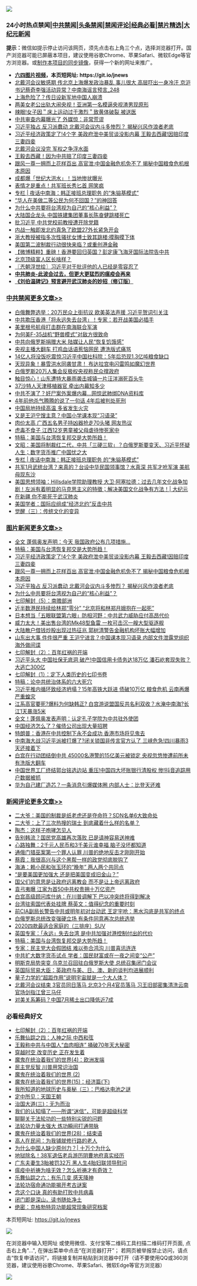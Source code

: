 ![](https://raw.githubusercontent.com/fqnews/bnews/master/64photo/fqnews-qr.jpg)

<div id="tt">
<h3>24小时热点禁闻|<a href="#%E4%B8%AD%E5%85%B1%E7%A6%81%E9%97%BB%E6%9B%B4%E5%A4%9A%E6%96%87%E7%AB%A0">中共禁闻</a>|<a href="#%E5%9B%BE%E7%89%87%E6%96%B0%E9%97%BB%E6%9B%B4%E5%A4%9A%E6%96%87%E7%AB%A0">头条禁闻</a>|<a href="#%E6%96%B0%E9%97%BB%E8%AF%84%E8%AE%BA%E6%9B%B4%E5%A4%9A%E6%96%87%E7%AB%A0">禁闻评论|<a href="#%E5%BF%85%E7%9C%8B%E7%BB%8F%E5%85%B8%E5%A5%BD%E6%96%87">经典必看|<a href="/video.md#%E7%A6%81%E7%89%87%E7%B2%BE%E9%80%89">禁片精选</a>|<a href="https://github.com/fqnews/djy/blob/master/gb/nf1351518.md#1">大纪元新闻</a></h3>
<div><b>提示：</b>微信如提示停止访问该网页，须先点击右上角三个点，选择浏览器打开。国产浏览器可能已屏蔽本项目，建议使用谷歌Chrome、苹果Safari、微软Edge等官方浏览器。或<a href="https://github.com/fqnews/bnews/blob/master/%E5%88%B6%E4%BD%9Cgit%E7%A6%81%E9%97%BB%E9%95%9C%E5%83%8F.md">制作本项目的同步镜像</a>，获得一个新的网址来推广。</div>
<ul>
<li><b><a href="http://d1.bdrive.tk/64.mp4" target="_blank">六四图片视频</a>，本页短网址: https://git.io/jnews</b></li>
<li><a href="/comments/20200817/1381368.md">北戴河会议敏感期 传北京上海爆发政治暴乱 事儿很大 高层吓出一身冷汗 京沪书记蔡奇李强活动异常？中南海谣言预言_248</a></li>
<li><a href="/cbnews/20200817/1381375.md">上海危险了？传日设新军地中国人崩溃</a></li>
<li><a href="/cnnews/20200817/1381356.md">两美女老公出轨大闹央视！亚洲第一名模逼央视渣男现原形</a></li>
<li><a href="/baitai/20200817/1381403.md">辣眼!女子因＂床上运动过于激烈＂致黄体破裂 被送医</a></li>
<li><a href="/cbnews/20200817/1381430.md">中共审查内幕曝光了 外媒惊：非常荒谬</a></li>
<li><a href="/topimagenews/20200817/1381596.md">习近平独占 反习派蠢动 北戴河会议内斗多惨烈？ 揭秘兴风作浪者老底</a></li>
<li><a href="/topimagenews/20200817/1381657.md">习近平经济政策定了!4个字 美政府泄中美贸谈没影内幕 王毅去西藏!因赔印度三妻四妾</a></li>
<li><a href="/ssgc/20200817/1381440.md">北戴河会议没完 军权之争浮水面</a></li>
<li><a href="/cnnews/20200817/1381423.md">王毅去西藏！因为中共赔了印度三妻四妾</a></li>
<li><a href="/topimagenews/20200817/1381618.md">跟风一尊一拥而上花样百出 高官泄:中国金融危机免不了 揭秘中国粮食危机根本原因</a></li>
<li><a href="/cnnews/20200817/1381419.md">成都爆「世纪大洪水」！当地惨状曝光</a></li>
<li><a href="/cnnews/20200817/1381465.md">表情才是重点！共军班长秀匕首 网笑疯</a></li>
<li><a href="/cbnews/20200818/1381707.md">专栏 | 夜话中南海：韩正接班总理职务 的“朱镕基模式”</a></li>
<li><a href="/cnnews/20200817/1381540.md">“华人在美做二等公民为何不回国？”的神回答</a></li>
<li><a href="/comments/20200817/1381382.md">为什么中共要将台湾视为自己的“核心利益”？</a></li>
<li><a href="/finance/20200818/1381734.md">大陆国企龙头 中国铁建集团董事长陈奋健跳楼死亡</a></li>
<li><a href="/cnnews/20200817/1381466.md">批习近平 中共党校前教授遭开除党籍</a></li>
<li><a href="/cnnews/20200817/1381418.md">内战一触即发北约真急了欧盟27外长紧急开会</a></li>
<li><a href="/baitai/20200817/1381592.md">浙大教授被指多次性骚扰女博士致其跳楼:摸胸摸下体</a></li>
<li><a href="/cnnews/hknews/20200817/1381422.md">美国第二波制裁行动很快来临？或重创港金融</a></li>
<li><a href="/comments/20200817/1381477.md">【微博精粹】重磅！香港要回归英国？彭定康飞海牙国际法院告中共</a></li>
<li><a href="/ssgc/20200817/1381462.md">北京顶级富人区长啥样？</a></li>
<li><a href="/ssgc/20200818/1381714.md">〖兲朝浮世绘〗习近平对于批评他的人已经是零容忍了</a></li>
<li><b><a href="/comments/20200211/1275071.md" target="_blank">中共肺炎-此波会过去，但更大更猛烈的瘟疫会再来</a></b></li>
<li><b><a href="/comments/20200207/1272816.md" target="_blank">《刘伯温碑记》预言避开武汉肺炎的妙招（修订版）</a></b></li>
</ul>
</div>

<div class="catlist">
<h3><a href="/cbnews/" target="_blank">中共禁闻</a><span><a href="/cbnews/" target="_blank" rel="nofollow">更多文章>></a></span></h3>
<ul>
<li><a href="/cbnews/20200818/1381831.md" target="_blank">白俄舞弊选举：20万民众上街抗议 欧美英法声援 习近平贺词引关注</a></li>
<li><a href="/cbnews/20200818/1381830.md" target="_blank">中共欺压香港「将永远失去台湾」！专家：若开战美国必插手</a></li>
<li><a href="/cbnews/20200818/1381829.md" target="_blank">美里根号航母打击群在南海联合军演</a></li>
<li><a href="/cbnews/20200818/1381828.md" target="_blank">为何美F-35战机“野兽模式”对敌方很致命</a></li>
<li><a href="/cbnews/20200818/1381826.md" target="_blank">中共向俄罗斯捐赠大米 陆媒让人民“恢复饥饿感”</a></li>
<li><a href="/cbnews/20200818/1381825.md" target="_blank">央视主播大翻车 打鸡血话语惹恼网民 遭洗版式痛骂</a></li>
<li><a href="/cbnews/20200818/1381824.md" target="_blank">14亿人将没饭吃震惊习近平中国社科院：5年后恐现1.3亿吨粮食缺口</a></li>
<li><a href="/cbnews/20200818/1381823.md" target="_blank">天现异象！暴雪洪水同袭甘肃！ 布达拉宫电闪雷鸣如魔幻世界</a></li>
<li><a href="/cbnews/20200818/1381822.md" target="_blank">白俄罗斯20万人集会反极权央视称民众撑政府</a></li>
<li><a href="/cbnews/20200818/1381821.md" target="_blank">触目惊心！山东遭特大暴雨袭击城镇一片汪洋溺死百头牛</a></li>
<li><a href="/cbnews/20200818/1381820.md" target="_blank">37沙特人天津移植器官 牵出内幕知多少</a></li>
<li><a href="/cbnews/20200818/1381819.md" target="_blank">中共不演了？奸尸案外案爆内幕…网惊武肺绑DNA资料库</a></li>
<li><a href="/cbnews/20200818/1381818.md" target="_blank">4年前他杀气腾腾的说了一句话 4年后被判处死刑</a></li>
<li><a href="/cbnews/20200818/1381817.md" target="_blank">中国局地持续高温 多省发生火灾</a></li>
<li><a href="/cbnews/20200818/1381816.md" target="_blank">又是王沪宁馊主意？中国小学课本现“习语录”</a></li>
<li><a href="/cbnews/20200818/1381815.md" target="_blank">肉价太高 广西五名男子持凶器抢走70头猪 网友热议</a></li>
<li><a href="/cbnews/20200818/1381814.md" target="_blank">虎毒不食子 江西12岁男童被父母虐待惨死家中</a></li>
<li><a href="/comments/20200818/1381765.md" target="_blank">特稿：美国与台湾恢复邦交是大势所趋！</a></li>
<li><a href="/cbnews/20200818/1381747.md" target="_blank">文昭：美国将制裁红二代，中共「三硬三软」？白俄罗斯要变天、习近平怀疑人生；数字货币推广中国忧之大</a></li>
<li><a href="/cbnews/20200818/1381707.md" target="_blank">专栏 | 夜话中南海：韩正接班总理职务 的“朱镕基模式”</a></li>
<li><a href="/cbnews/20200818/1381661.md" target="_blank">共军1月武统台湾？来真的？台设中华民国领事馆？水真深 共军才呛军演 美航母现东沙</a></li>
<li><a href="/cbnews/20200817/1381609.md" target="_blank">美国思想领袖：Hillsdale学院助理教授 大卫·阿塞拉德：过去几年文化战争加剧！左派有着明显的马克思主义的特徵；解决美国文化战争有方法！|  大纪元</a></li>
<li><a href="/cbnews/20200817/1381565.md" target="_blank">在新疆 你不能死于武汉肺炎</a></li>
<li><a href="/cbnews/20200817/1381502.md" target="_blank">美国学者：国际应组成“经济北约”反击中共</a></li>
<li><a href="/comments/20200817/1381455.md" target="_blank">觉醒（三）：传统文化的变异</a></li>

</ul>
</div>
<div class="catlist">
<h3><a href="/topimagenews/" target="_blank">图片新闻</a><span><a href="/topimagenews/" target="_blank" rel="nofollow">更多文章>></a></span></h3>
<ul>
<li><a href="/topimagenews/20200818/1381813.md" target="_blank">全文 蓬佩奥发声明：今天 我国政府公布几项措施…</a></li>
<li><a href="/comments/20200818/1381765.md" target="_blank">特稿：美国与台湾恢复邦交是大势所趋！</a></li>
<li><a href="/topimagenews/20200817/1381657.md" target="_blank">习近平经济政策定了!4个字 美政府泄中美贸谈没影内幕 王毅去西藏!因赔印度三妻四妾</a></li>
<li><a href="/topimagenews/20200817/1381618.md" target="_blank">跟风一尊一拥而上花样百出 高官泄:中国金融危机免不了 揭秘中国粮食危机根本原因</a></li>
<li><a href="/topimagenews/20200817/1381596.md" target="_blank">习近平独占 反习派蠢动 北戴河会议内斗多惨烈？ 揭秘兴风作浪者老底</a></li>
<li><a href="/comments/20200817/1381382.md" target="_blank">为什么中共要将台湾视为自己的“核心利益”？</a></li>
<li><a href="/comments/20200817/1381339.md" target="_blank">七印解封（5）：南赡部洲</a></li>
<li><a href="/topimagenews/20200817/1381336.md" target="_blank">近半数港民持续给林郑“零分” “北京将和林郑月娥抱在一起死”</a></li>
<li><a href="/topimagenews/20200817/1381285.md" target="_blank">日本想当「五眼联盟第六眼」防相河野：中共武力威胁应付高昂代价</a></li>
<li><a href="/topimagenews/20200817/1381273.md" target="_blank">威力太大！美出售台湾的Mk48型鱼雷 一枚可击沉一艘大型驱逐舰</a></li>
<li><a href="/topimagenews/20200817/1381243.md" target="_blank">大陆散户借钱炒股出现过热征兆 郭树清警告金融机构坏账大幅增加</a></li>
<li><a href="/topimagenews/20200817/1381204.md" target="_blank">山东出大事 件件很严重 王沪宁进言？中国课本现习语录 内部文件泄露党组织海外做间谍</a></li>
<li><a href="/comments/20200816/1381045.md" target="_blank">七印解封（2）：百年红祸的开端</a></li>
<li><a href="/topimagenews/20200816/1381029.md" target="_blank">习近平头大 中国社保无底洞 破产!中国信用卡债务达18万亿 潘石屹套现失败？大逃亡300亿</a></li>
<li><a href="/comments/20200816/1381021.md" target="_blank">七印解封（1）：定下人类历史的七印书卷</a></li>
<li><a href="/comments/20200816/1380926.md" target="_blank">特稿：论中共统治体系的六大死穴</a></li>
<li><a href="/topimagenews/20200815/1380626.md" target="_blank">习近平推内循环致经济坍塌？15年高铁大跃进 债破10万亿 粮食危机 云南再爆严重蝗灾</a></li>
<li><a href="/topimagenews/20200815/1380299.md" target="_blank">江系高官要死?爆料为何缺韩正? 白宫游说盟国反共名利双收？水淹中南海?长江1天暴涨5米</a></li>
<li><a href="/topimagenews/20200814/1379988.md" target="_blank">全文！蓬佩奥发表声明：认定孔子学院为中共驻外使团</a></li>
<li><a href="/topimagenews/20200814/1379794.md" target="_blank">中国经济怎么了？催债公司出现大量招聘</a></li>
<li><a href="/topimagenews/20200814/1379773.md" target="_blank">特朗普：香港在中共控制下永不会成功 香港市场将见鬼去</a></li>
<li><a href="/topimagenews/20200813/1379741.md" target="_blank">中南海大战习近平派被打爆了?闭关锁国非传言官方认了 三峡危急!四川暴雨3天还接着下</a></li>
<li><a href="/topimagenews/20200813/1379708.md" target="_blank">白宫在行动团结倒中共 45000名港警的15亿美元被锁定 央视忽悠惨遭前所未有洗版大翻车</a></li>
<li><a href="/topimagenews/20200813/1379635.md" target="_blank">中国世界工厂终结郭台铭选边站 重压!中国四大坏账银行清股权 惨!抖音追踪用户数据被抓</a></li>
<li><a href="/topimagenews/20200813/1379570.md" target="_blank">华为自己建厂造芯？一条消息引爆媒体圈 内部人士：比登天还难</a></li>

</ul>
</div>
<div class="catlist">
<h3><a href="/comments/" target="_blank">新闻评论</a><span><a href="/comments/" target="_blank" rel="nofollow">更多文章>></a></span></h3>
<ul>
<li><a href="/comments/20200818/1381867.md" target="_blank">二大爷：美国的制裁是纸老虎还是夺命符？SDN名单6大致命处</a></li>
<li><a href="/comments/20200818/1381866.md" target="_blank">二大爷：上了三次热搜的瑞士 到底藏着什么样的名单？</a></li>
<li><a href="/comments/20200818/1381865.md" target="_blank">陶杰：这样子咆哮怎见人</a></li>
<li><a href="/comments/20200818/1381864.md" target="_blank">告别韩流？国民党高雄再次落败 已是请神容易送神难</a></li>
<li><a href="/comments/20200818/1381863.md" target="_blank">心路独舞：2千元人民币和3千美元谁幸福 脑子没坏都知道</a></li>
<li><a href="/comments/20200818/1381862.md" target="_blank">通俄门猎巫案第一个罪人认罪 川普的绝地反击才刚刚开始</a></li>
<li><a href="/comments/20200818/1381861.md" target="_blank">蔡霞：我很高兴与这个黑帮一样的政党彻底脱钩了</a></li>
<li><a href="/comments/20200818/1381860.md" target="_blank">海涛：赖小民和张玉环的“晚年” 两人两个共同点</a></li>
<li><a href="/comments/20200818/1381859.md" target="_blank">“是要美国更加强大 还是把美国变成旧金山？”</a></li>
<li><a href="/comments/20200818/1381858.md" target="_blank">国父们的意思是让政府远离教会 而不是让上帝远离政府</a></li>
<li><a href="/comments/20200818/1381800.md" target="_blank">袁弓夷曝 江家为首50中共权贵拥十万亿资产</a></li>
<li><a href="/comments/20200818/1381799.md" target="_blank">白宫高级顾问库什纳：在川普调解下 巴以冲突终将得到解决</a></li>
<li><a href="/comments/20200818/1381798.md" target="_blank">台湾驻索国代表处挂牌 蔡英文：值得纪念的重要时刻</a></li>
<li><a href="/comments/20200818/1381797.md" target="_blank">前CIA副局长警告中共或明年初对台动武 王定宇呛：黑水沟底是共军的终点</a></li>
<li><a href="/comments/20200818/1381796.md" target="_blank">白俄罗斯总统改变强硬立场 有条件同意再次总统选举</a></li>
<li><a href="/comments/20200818/1381795.md" target="_blank">2020四款最适合家庭的（三排座）SUV</a></li>
<li><a href="/comments/20200818/1381768.md" target="_blank">英国专家：「永远」失去台湾 是中共加强对港控制付出的代价</a></li>
<li><a href="/comments/20200818/1381765.md" target="_blank">特稿：美国与台湾恢复邦交是大势所趋！</a></li>
<li><a href="/comments/20200818/1381756.md" target="_blank">专家：民主党大会假团结 难以弥合鸿沟 川普喜讯连连</a></li>
<li><a href="/comments/20200818/1381753.md" target="_blank">中共扩大数字货币试点 学者：国民财富或在一夜之间变“公产”</a></li>
<li><a href="/comments/20200818/1381752.md" target="_blank">明斯克局势突变 乌克兰召回驻白俄罗斯大使 总统召集闭门会议</a></li>
<li><a href="/comments/20200818/1381751.md" target="_blank">英国际贸易大臣：英政府与美、日、澳、新的谈判均进展顺利</a></li>
<li><a href="/comments/20200818/1381750.md" target="_blank">量子力学的“超距作用”说明宇宙就是一个大人体？</a></li>
<li><a href="/comments/20200818/1381746.md" target="_blank">北戴河会议结束 3官员同日落马 北京3个月4官员落马 习王旧部密集清洗云南官场剑指江曾三马仔</a></li>
<li><a href="/comments/20200818/1381745.md" target="_blank">对美关系筹码？中国7月稀土出口降低近7成</a></li>

</ul>
</div>

<div class="catlist">
<h3>必看经典好文</h3>
<ul>
<li><a href="/comments/20200816/1381045.md" target="_blank">七印解封（2）：百年红祸的开端</a></li>
<li><a href="/tculture/20190101/791144.md" target="_blank">乐舞仙踪之四：人神之际 中西和弦</a></li>
<li><a href="/cbnews/20200730/1371580.md" target="_blank">王毅称中共与中国人“血肉相连” 捅破70年天大秘密</a></li>
<li><a href="/comments/20200626/1259925.md" target="_blank">穿越时空 改变历史 正在发生着</a></li>
<li><a href="/topimagenews/20180522/946266.md" target="_blank">魔鬼在统治着我们的世界(4)：欧洲发端</a></li>
<li><a href="/comments/20200621/1348236.md" target="_blank">民主党反智 川普用常识治国</a></li>
<li><a href="/topimagenews/20180520/944940.md" target="_blank">魔鬼在统治着我们的世界 (2)</a></li>
<li><a href="/topimagenews/20180610/955499.md" target="_blank">魔鬼在统治着我们的世界(15)：经济篇(下)</a></li>
<li><a href="/tculture/xiulian/20170726/797589.md" target="_blank">我所知道的地球历史与奥秘（三）：巴格达电池之谜</a></li>
<li><a href="/tculture/xiulian/20151111/470021.md" target="_blank">定中所见：天国王朝</a></li>
<li><a href="/cbnews/20180309/912114.md" target="_blank">治国大道(三)：无为而治</a></li>
<li><a href="/sohnews/20161029/607205.md" target="_blank">我们的认知塌了——所谓“迷信”，可能是超级科学</a></li>
<li><a href="/comments/20190417/1114875.md" target="_blank">聊聊关于法轮功的一些特别尖锐的问题</a></li>
<li><a href="/cbnews/20200816/1381005.md" target="_blank">法轮功力量太强大 炼功瞬间打通带脉</a></li>
<li><a href="/comments/20181228/1054609.md" target="_blank">魔鬼在统治着我们的世界(28)：结束语</a></li>
<li><a href="/tculture/20121023/72121.md" target="_blank">高人在民间：为我铺就修行路的老人</a></li>
<li><a href="/ssgc/20200715/1360940.md" target="_blank">为什么中国人缺少原创力？| 十万个为什么</a></li>
<li><a href="/cbnews/20200531/1337381.md" target="_blank">地狱除名！38军退伍老兵游历阴曹地府真实经历</a></li>
<li><a href="/cbnews/20200611/1343037.md" target="_blank">广东夫妻生3胎被罚32万 黑人生4胎妇联领导慰问</a></li>
<li><a href="/comments/20200502/1322275.md" target="_blank">瘟疫中祈祷为啥无效？怎么祈祷才有奇效？</a></li>
<li><a href="/tculture/20190101/792146.md" target="_blank">乐舞仙踪之六：有乐几变 感天降神</a></li>
<li><a href="/tculture/20121025/73079.md" target="_blank">法轮功宿命通功能揭开考古谜案</a></li>
<li><a href="/comments/20200707/1357090.md" target="_blank">念这个口诀 真的有助打败中共病毒</a></li>
<li><a href="/tculture/20200803/1373949.md" target="_blank">闭门即是深山，读书随处净土</a></li>
<li><a href="/comments/20200705/783265.md" target="_blank">绝密：克格勃特异功能超常现象研究档案</a></li>

</ul>
</div>

本页短网址: https://git.io/jnews

![](https://raw.githubusercontent.com/fqnews/bnews/master/64photo/fqnews-qr.jpg)

在浏览器中输入短网址 或使用微信、支付宝等二维码工具扫描二维码打开页面, 点击右上角"...", 在弹出菜单中点击“在浏览器打开”； 若网页被举报禁止访问，请点击“恢复申请访问”，将链接复制并粘贴到浏览器中打开（请不要使用QQ或360浏览器，建议使用谷歌Chrome、苹果Safari、微软Edge等官方浏览器）

![](https://raw.githubusercontent.com/fqnews/bnews/master/64photo/wx.jpg)